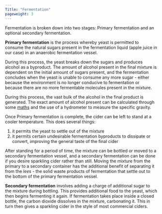 ```yaml
---
Title: "Fermentation"
pageweight: 3
---
```


Fermentation is broken down into two stages: Primary fermentation and an optional secondary fermentation.

**Primary fermentation** is the process whereby yeast is permitted to consume the natural sugars present in the fermentation liquid (apple juice in our case) in an anaerobic fermentation vessel.  

During this process, the yeast breaks down the sugars and produces  alcohol as a byproduct.  The amount of alcohol present in the final mixture is dependent on the initial amount of sugars present,
and the fermentation concludes when the yeast is unable to consume any more sugar - either because the environment is no longer conducive to fermentation or
because there are no more fermentable molecules present in the mixture.

During this process, the vast bulk of the alcohol in the final product is generated.  The exact amount of alcohol present can be calculated through some [maths](https://www.brewmart.co.uk/how-to-use-a-hydrometer1/#HowdoIuseahydrometertocalculateABV) and the
use of a hydrometer to measure the specific gravity.

Once Primary fermentation is complete, the cider can be left to stand at a cooler temperature.  This does several things:

1. it permits the yeast to settle out of the mixture
2. it permits certain undesirable fermentation byproducts to dissipate or convert, improving the general taste of the final cider

After standing for a period of time, the mixture can be bottled or moved to a secondary fermentation vessel, and a secondary fermentation can be done if you desire sparkling cider rather than still.
Moving the mixture from the primary to a secondary container has the additional benefit of separating it from the *lees* - the solid waste products of fermentation that settle out to the bottom of the primary
fermentation vessel.

**Secondary fermentation** involves adding a charge of additional sugar to the mixture during bottling.  This provides additional food to the yeast,
which then begins fermenting it again.  If fermentation takes place inside a closed bottle, the carbon dioxide dissolves in the mixture, carbonating it.
This in turn then gives a sparkling cider in the style of most commercial ciders.